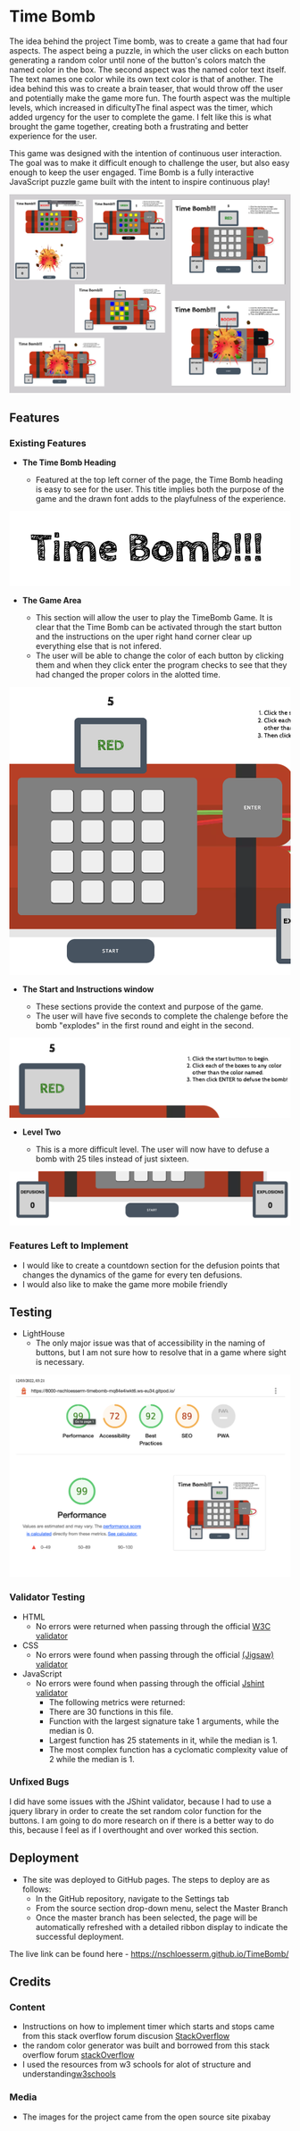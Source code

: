 # Time Bomb

The idea behind the project Time bomb, was to create a game that had four aspects.  The aspect being a puzzle, in which the user clicks on each button generating a random color until none of the button's colors match the named color in the box.  The second aspect was the named color text itself.  The text names one color while its own text color is that of another.  The idea behind this was to create a brain teaser, that would throw off the user and potentially make the game more fun.  The fourth aspect was the multiple levels, which increased in dificultyThe final aspect was the timer, which added urgency for the user to complete the game.  I felt like this is what brought the game together, creating both a frustrating and better experience for the user.

This game was designed with the intention of continuous user interaction.  The goal was to make it difficult enough to challenge the user, but also easy enough to keep the user engaged. Time Bomb is a fully interactive JavaScript puzzle game built with the intent to inspire continuous play!


![Mockup](assets/images/TimeBombFormat.png)

## Features 

### Existing Features

- __The Time Bomb Heading__

  - Featured at the top left corner of the page, the Time Bomb heading is easy to see for the user. This title implies both the purpose of the game and the drawn font adds to the playfulness of the experience.

![Logo](assets/images/TimeBombHeading.png)

- __The Game Area__

  - This section will allow the user to play the TimeBomb Game.  It is clear that the Time Bomb can be activated through the start button and the instructions on the uper right hand corner clear up everything else that is not infered. 
  - The user will be able to change the color of each button by clicking them and when they click enter the program checks to see that they had changed the proper colors in the alotted time. 

![Game](assets/images/TimeBombGameArea.png)

- __The Start and Instructions window__

  - These sections provide the context and purpose of the game.
  - The user will have five seconds to complete the chalenge before the bomb "explodes" in the first round and eight in the second.

![game sections](assets/images/timeBombFunctions.png)

- __Level Two__

  - This is a more difficult level. The user will now have to defuse a bomb with 25 tiles instead of just sixteen.

![score](assets/images/timebombscoring.png)


### Features Left to Implement

- I would like to create a countdown section for the defusion points that changes the dynamics of the game for every ten defusions.
- I would also like to make the game more mobile friendly

## Testing 

- LightHouse
    - The only major issue was that of accessibility in the naming of buttons, but I am not sure how to resolve that in a game where sight is necessary.

![score](assets/images/lighthousetesting.png)

### Validator Testing 

- HTML
    - No errors were returned when passing through the official [W3C validator](https://validator.w3.org/nu/#textarea)
- CSS
    - No errors were found when passing through the official [(Jigsaw) validator](https://jigsaw.w3.org/css-validator/validator#css)
- JavaScript
    - No errors were found when passing through the official [Jshint validator](https://jshint.com/)
      - The following metrics were returned: 
      - There are 30 functions in this file.
      - Function with the largest signature take 1 arguments, while the median is 0.
      - Largest function has 25 statements in it, while the median is 1.
      - The most complex function has a cyclomatic complexity value of 2 while the median is 1.

### Unfixed Bugs

I did have some issues with the JShint validator, because I had to use a jquery library in order to create the set random color function for the buttons.  I am going to do more research on if there is a better way to do this, because I feel as if I overthought and over worked this section.

## Deployment

- The site was deployed to GitHub pages. The steps to deploy are as follows: 
  - In the GitHub repository, navigate to the Settings tab 
  - From the source section drop-down menu, select the Master Branch
  - Once the master branch has been selected, the page will be automatically refreshed with a detailed ribbon display to indicate the successful deployment. 

The live link can be found here - https://nschloesserm.github.io/TimeBomb/


## Credits 


### Content 

- Instructions on how to implement timer which starts and stops came from this stack overflow forum discusion [StackOverflow](https://stackoverflow.com/questions/40638402/why-wont-my-countdown-timer-start-and-stop)
- the random color generator was built and borrowed from this stack overflow forum [stackOverflow](https://stackoverflow.com/questions/1484506/random-color-generator)
- I used the resources from w3 schools for alot of structure and understanding[w3schools](https://www.w3schools.com/)

### Media

- The images for the project came from the open source site pixabay

